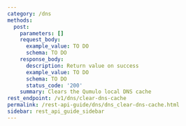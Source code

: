 ```yaml
---
category: /dns
methods:
  post:
    parameters: []
    request_body:
      example_value: TO DO
      schema: TO DO
    response_body:
      description: Return value on success
      example_value: TO DO
      schema: TO DO
      status_code: '200'
    summary: Clears the Qumulo local DNS cache
rest_endpoint: /v1/dns/clear-dns-cache
permalink: /rest-api-guide/dns/dns_clear-dns-cache.html
sidebar: rest_api_guide_sidebar
---
```

